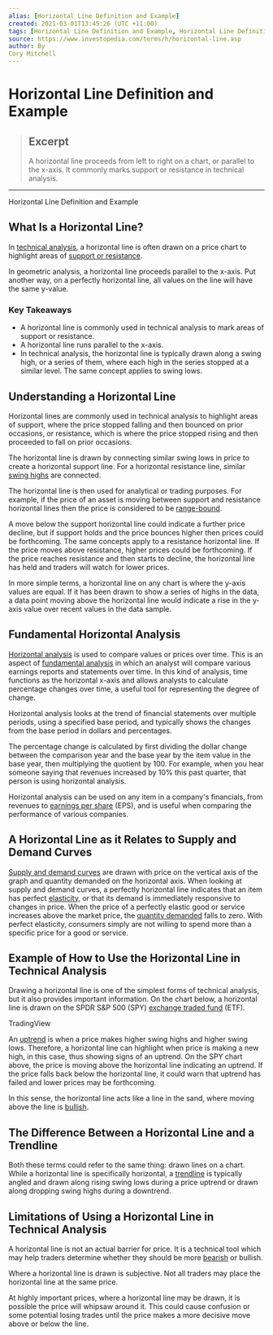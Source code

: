 ```yaml
---
alias: [Horizontal Line Definition and Example]
created: 2021-03-01T13:45:26 (UTC +11:00)
tags: [Horizontal Line Definition and Example, Horizontal Line Definition and Example]
source: https://www.investopedia.com/terms/h/horizontal-line.asp
author: By
Cory Mitchell
---
```


# Horizontal Line Definition and Example

> ## Excerpt
> A horizontal line proceeds from left to right on a chart, or parallel to the x-axis. It commonly marks support or resistance in technical analysis.

---

Horizontal Line Definition and Example
## What Is a Horizontal Line?

In [technical analysis](https://www.investopedia.com/terms/t/technicalanalysis.asp), a horizontal line is often drawn on a price chart to highlight areas of [support or resistance](https://www.investopedia.com/trading/support-and-resistance-basics/).

In geometric analysis, a horizontal line proceeds parallel to the x-axis. Put another way, on a perfectly horizontal line, all values on the line will have the same y-value.

### Key Takeaways

-   A horizontal line is commonly used in technical analysis to mark areas of support or resistance.
-   A horizontal line runs parallel to the x-axis.
-   In technical analysis, the horizontal line is typically drawn along a swing high, or a series of them, where each high in the series stopped at a similar level. The same concept applies to swing lows.

## Understanding a Horizontal Line

Horizontal lines are commonly used in technical analysis to highlight areas of support, where the price stopped falling and then bounced on prior occasions, or resistance, which is where the price stopped rising and then proceeded to fall on prior occasions.

The horizontal line is drawn by connecting similar swing lows in price to create a horizontal support line. For a horizontal resistance line, similar [swing highs](https://www.investopedia.com/terms/s/swinghigh.asp) are connected.

The horizontal line is then used for analytical or trading purposes. For example, if the price of an asset is moving between support and resistance horizontal lines then the price is considered to be [range-bound](https://www.investopedia.com/terms/r/rangeboundtrading.asp).

A move below the support horizontal line could indicate a further price decline, but if support holds and the price bounces higher then prices could be forthcoming. The same concepts apply to a resistance horizontal line. If the price moves above resistance, higher prices could be forthcoming. If the price reaches resistance and then starts to decline, the horizontal line has held and traders will watch for lower prices.

In more simple terms, a horizontal line on any chart is where the y-axis values are equal. If it has been drawn to show a series of highs in the data, a data point moving above the horizontal line would indicate a rise in the y-axis value over recent values in the data sample.

## Fundamental Horizontal Analysis

[Horizontal analysis](https://www.investopedia.com/terms/h/horizontalanalysis.asp) is used to compare values or prices over time. This is an aspect of [fundamental analysis](https://www.investopedia.com/terms/f/fundamentalanalysis.asp) in which an analyst will compare various earnings reports and statements over time. In this kind of analysis, time functions as the horizontal x-axis and allows analysts to calculate percentage changes over time, a useful tool for representing the degree of change.

Horizontal analysis looks at the trend of financial statements over multiple periods, using a specified base period, and typically shows the changes from the base period in dollars and percentages.

The percentage change is calculated by first dividing the dollar change between the comparison year and the base year by the item value in the base year, then multiplying the quotient by 100. For example, when you hear someone saying that revenues increased by 10% this past quarter, that person is using horizontal analysis.

Horizontal analysis can be used on any item in a company's financials, from revenues to [earnings per share](https://www.investopedia.com/terms/e/eps.asp) (EPS), and is useful when comparing the performance of various companies.

## A Horizontal Line as it Relates to Supply and Demand Curves

[Supply and demand curves](https://www.investopedia.com/terms/l/law-of-supply-demand.asp) are drawn with price on the vertical axis of the graph and quantity demanded on the horizontal axis. When looking at supply and demand curves, a perfectly horizontal line indicates that an item has perfect [elasticity](https://www.investopedia.com/terms/p/priceelasticity.asp), or that its demand is immediately responsive to changes in price. When the price of a perfectly elastic good or service increases above the market price, the [quantity demanded](https://www.investopedia.com/terms/q/quantitydemanded.asp) falls to zero. With perfect elasticity, consumers simply are not willing to spend more than a specific price for a good or service.

## Example of How to Use the Horizontal Line in Technical Analysis

Drawing a horizontal line is one of the simplest forms of technical analysis, but it also provides important information. On the chart below, a horizontal line is drawn on the SPDR S&P 500 (SPY) [exchange traded fund](https://www.investopedia.com/terms/e/etf.asp) (ETF).

TradingView

An [uptrend](https://www.investopedia.com/terms/u/uptrend.asp) is when a price makes higher swing highs and higher swing lows. Therefore, a horizontal line can highlight when price is making a new high, in this case, thus showing signs of an uptrend. On the SPY chart above, the price is moving above the horizontal line indicating an uptrend. If the price falls back below the horizontal line, it could warn that uptrend has failed and lower prices may be forthcoming.

In this sense, the horizontal line acts like a line in the sand, where moving above the line is [bullish](https://www.investopedia.com/terms/b/bull.asp).

## The Difference Between a Horizontal Line and a Trendline

Both these terms could refer to the same thing: drawn lines on a chart. While a horizontal line is specifically horizontal, a [trendline](https://www.investopedia.com/terms/t/trendline.asp) is typically angled and drawn along rising swing lows during a price uptrend or drawn along dropping swing highs during a downtrend.

## Limitations of Using a Horizontal Line in Technical Analysis

A horizontal line is not an actual barrier for price. It is a technical tool which may help traders determine whether they should be more [bearish](https://www.investopedia.com/terms/b/bear.asp) or bullish.

Where a horizontal line is drawn is subjective. Not all traders may place the horizontal line at the same price.

At highly important prices, where a horizontal line may be drawn, it is possible the price will whipsaw around it. This could cause confusion or some potential losing trades until the price makes a more decisive move above or below the line.
